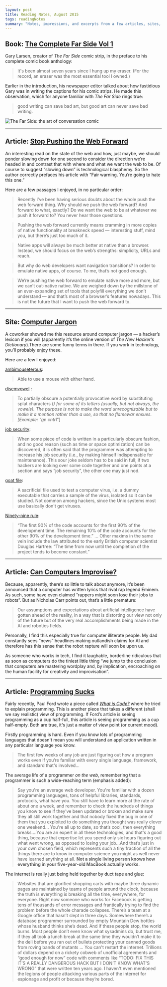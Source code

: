 ```yaml
---
layout: post
title: Reading Notes, August 2015
tags: readingNotes
summary: "Notes, impressions, and excerpts from a few articles, sites, and books I recently encountered."
---
```


## Book: [The Complete Far Side Vol 1](http://www.amazon.com/gp/product/1449460046/)

Gary Larsen, creator of *The Far Side* comic strip, in the preface to his complete comic book anthology:

> It's been almost seven years since I hung up my eraser. (For the record, an eraser was the most essential tool I owned.)

Earlier in the introduction, his newspaper editor talked about how fastidious Gary was in writing the captions for his comic strips. He made this observation, which for anyone familiar with *The Far Side* rings true:

> good writing can save bad art, but good art can never save bad writing. 

![The Far Side: the art of conversation comic](https://scontent-lax3-1.xx.fbcdn.net/hphotos-xpf1/v/t1.0-9/11921704_10153597598746204_2706705129014092483_n.jpg?oh=8f5e84277a3f79fd0e2be981b10aeee4&oe=56A5F014)

---

## Article: [Stop Pushing the Web Forward](http://www.quirksmode.org/blog/archives/2015/07/stop_pushing_th.html)

An interesting read on the state of the web and how, just maybe, we should ponder slowing down for one second to consider the direction we’re headed in and contrast that with where and what we want the web to be. Of course to suggest “slowing down” is technological blasphemy. So the author correctly prefaces his article with “Fair warning. You’re going to hate this one.” 

Here are a few passages I enjoyed, in no particular order:

> Recently I’ve been having serious doubts about the whole push the web forward thing. Why should we push the web forward? And forward to what, exactly? Do we want the web to be at whatever we push it forward to? You never hear those questions.

> Pushing the web forward currently means cramming in more copies of native functionality at breakneck speed — interesting stuff, mind you, but there’s just too much of it.

> Native apps will always be much better at native than a browser. Instead, we should focus on the web’s strengths: simplicity, URLs and reach.

> But why do web developers want navigation transitions? In order to emulate native apps, of course. To me, that’s not good enough.

> We’re pushing the web forward to emulate native more and more, but we can’t out-native native. We are weighed down by the millstone of an ever-expanding set of tools that polyfill everything we don’t understand — and that’s most of a browser’s features nowadays. This is not the future that I want to push the web forward to.

---

## Site: [Computer Jargon](http://www.catb.org/jargon/html/go01.html)

A coworker showed me this resource around computer jargon — a hacker’s lexicon if you will (apparently it’s the online version of *The New Hacker’s Dictionary*).There are some funny terms in there. If you work in technology, you’ll probably enjoy these. 

Here are a few I enjoyed:

[ambimouseterous](http://www.catb.org/jargon/html/A/ambimouseterous.html):  
> Able to use a mouse with either hand.

[disemvowel](http://www.catb.org/jargon/html/D/disemvowel.html) :  
> To partially obscure a potentially provocative word by substituting splat characters (*) for some of its letters (usually, but not always, the vowels). The purpose is not to make the word unrecognizable but to make it a mention rather than a use, so that no flamewar ensues. [Example: “g*n c*ntr*l”]

[job security](http://www.catb.org/jargon/html/J/job-security.html):  
> When some piece of code is written in a particularly obscure fashion, and no good reason (such as time or space optimization) can be discovered, it is often said that the programmer was attempting to increase his job security (i.e., by making himself indispensable for maintenance). This sour joke seldom has to be said in full; if two hackers are looking over some code together and one points at a section and says “job security”, the other one may just nod.

[goat file](http://www.catb.org/jargon/html/G/goat-file.html):  
> A sacrificial file used to test a computer virus, i.e. a dummy executable that carries a sample of the virus, isolated so it can be studied. Not common among hackers, since the Unix systems most use basically don't get viruses.

[Ninety-nine rule](http://www.catb.org/jargon/html/N/Ninety-Ninety-Rule.html):  
> “The first 90% of the code accounts for the first 90% of the development time. The remaining 10% of the code accounts for the other 90% of the development time.” ... Other maxims in the same vein include the law attributed to the early British computer scientist Douglas Hartree: “The time from now until the completion of the project tends to become constant.”

---

## Article: [Can Computers Improvise?](http://www.roughtype.com/?p=6010)

Because, apparently, there’s so little to talk about anymore, it’s been announced that a computer has written lyrics that rival rap legend Eminem. As such, some have even claimed “rappers might soon lose their jobs to robots”. But as Nicholas Carr points out, that’s a little premature:

> Our assumptions and expectations about artificial intelligence have gotten ahead of the reality, in a way that is distorting our view not only of the future but of the very real accomplishments being made in the AI and robotics fields.

Personally, I find this especially true for computer illiterate people. My dad constantly sees “news” headlines making outlandish claims for AI and therefore has this sense that the robot rapture will soon be upon us. 

As someone who works in tech, I find it laughable, borderline ridiculous that as soon as computers do the tiniest little thing “we jump to the conclusion that computers are mastering wordplay and, by implication, encroaching on the human facility for creativity and improvisation”.

---

## Article: [Programming Sucks](http://www.stilldrinking.org/programming-sucks)

Fairly recently, Paul Ford wrote a piece called [*What is Code?*](http://www.bloomberg.com/graphics/2015-paul-ford-what-is-code/) where he tried to explain programming. This is another piece that takes a different (shall we say realistic) view of programming. If Ford’s article is seeing programming as a cup half-full, this article is seeing programming as a cup half-empty. Both are true, it's just a matter of view point (or current mood). 

Firstly programming is hard. Even if you know lots of programming languages that doesn't mean you will understand an application written in any particular language you know.

> The first few weeks of any job are just figuring out how a program works even if you’re familiar with every single language, framework, and standard that's involved...

The average life of a programmer *on the web*, remembering that a programmer is such a wide-reaching term (emphasis added):

> Say you're an average web developer. You're familiar with a dozen programming languages, tons of helpful libraries, standards, protocols, what have you. You still have to learn more at the rate of about one a week, and remember to check the hundreds of things you know to see if they’ve been updated or broken and make sure they all still work together and that nobody fixed the bug in one of them that you exploited to do something you thought was really clever one weekend... You're all up to date, so that’s cool, then everything breaks....You are an expert in all these technologies, and that's a good thing, because that expertise let you spend only six hours figuring out what went wrong, as opposed to losing your job...And that’s just in your own chosen field, which represents such a tiny fraction of all the things there are to know in computer science you might as well never have learned anything at all. **Not a single living person knows how everything in your five-year-old MacBook actually works**.

The internet is really just being held together by duct tape and glue:

> Websites that are glorified shopping carts with maybe three dynamic pages are maintained by teams of people around the clock, because the truth is everything is breaking all the time, everywhere, for everyone. Right now someone who works for Facebook is getting tens of thousands of error messages and frantically trying to find the problem before the whole charade collapses. There’s a team at a Google office that hasn’t slept in three days. Somewhere there’s a database programmer surrounded by empty Mountain Dew bottles whose husband thinks she’s dead. And if these people stop, the world burns. Most people don’t even know what sysadmins do, but trust me, if they all took a lunch break at the same time they wouldn’t make it to the deli before you ran out of bullets protecting your canned goods from roving bands of mutants … You can't restart the internet. Trillions of dollars depend on a rickety cobweb of unofficial agreements and “good enough for now” code with comments like “TODO: FIX THIS IT’S A REALLY DANGEROUS HACK BUT I DON’T KNOW WHAT'S WRONG” that were written ten years ago. I haven't even mentioned the legions of people attacking various parts of the internet for espionage and profit or because they’re bored.
